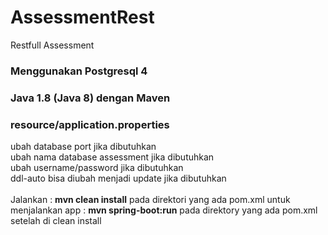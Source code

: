 # AssessmentRest
Restfull Assessment
<br />
<h3>Menggunakan Postgresql 4</h3>
<h3>Java 1.8 (Java 8) dengan Maven</h3>
<h3>resource/application.properties</h3>
ubah database port jika dibutuhkan
<br />
ubah nama database assessment jika dibutuhkan
<br />
ubah username/password jika dibutuhkan
<br />
ddl-auto bisa diubah menjadi update jika dibutuhkan
<br />
<br />
Jalankan : <b>mvn clean install</b> pada direktori yang ada pom.xml
untuk menjalankan app : <b>mvn spring-boot:run</b> pada direktory yang ada pom.xml setelah di clean install
